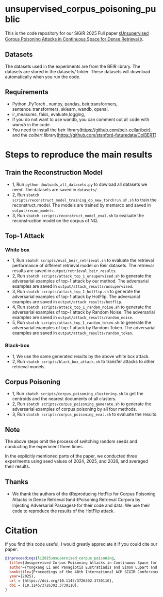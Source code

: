 # unsupervised_corpus_poisoning_public
This is the code repository for our SIGIR 2025 Full paper [《Unsupervised Corpus Poisoning Attacks in Continuous Space for Dense Retrieval
》](https://arxiv.org/abs/2504.17884)..

## Datasets

The datasets used in the experiments are from the BEIR library. The datasets are stored in the datasets/ folder. These datasets will download automatically when you run the code.

## Requirements
- Python ,PyTorch , numpy, pandas, beir,transformers, sentence_transformers, sklearn, wandb, openai, 
- ir_measures, faiss, evaluate,logging, 
- If you do not want to use wandb, you can comment out all code with *wandb* in the code.
- You need to install the *beir* library(https://github.com/beir-cellar/beir), and the *colbert* library(https://github.com/stanford-futuredata/ColBERT)

# Steps to reproduce the main results
## Train the Reconstruction Model
- 1, Run `python dowloads_all_datasets.py` to dowload all datasets we need. The datasets are saved in `datasets/`.
- 2, Run `sbatch scripts/reconstruct_model_training_dp_new_torchrun.sh.sh` to train the reconstruct_model. The models are trained by msmarco and  saved in `output/recon_models`.
- 3, Run `sbatch scripts/reconstruct_model_eval.sh` to evaluate the reconstruction model on the corpus of NQ. 

## Top-1 Attack 
### White box
- 1, Run `sbatch scripts/eval_beir_retrieval.sh` to evaluate the retrieval performance of different retrieval model on Beir datasets. The retrieval results are saved in `output/retrieval_beir_results`.
- 2, Run `sbatch scripts/attack_top_1_unsupervised.sh` to generate the adversarial examples of top-1 attack by our method. The adversarial examples are saved in `output/attack_results/unsupervised`.
- 3, Run `sbatch scripts/attack_top_1_hotflip.sh` to generate the adversarial examples of top-1 attack by HotFlip. The adversarial examples are saved in `output/attack_results/hotflip`.
- 4, Run `sbatch scripts/attack_top_1_random_noise.sh` to generate the adversarial examples of top-1 attack by Random Noise. The adversarial examples are saved in `output/attack_results/random_noise`.
- 5, Run `sbatch scripts/attack_top_1_random_token.sh` to generate the adversarial examples of top-1 attack by Random Token. The adversarial examples are saved in `output/attack_results/random_token`.
### Black-box 
- 1, We use the same generated results by the above white box attack.
- 2, Run `sbatch scripts/black_box_attack.sh` to transfer attacks to other retrieval models.


## Corpus Poisoning
- 1, Run `sbatch scripts/corpus_poisoning_clustering.sh` to get the centroids and the nearest documents of all clusters.
- 2, Run `sbatch scripts/corpus_poisoning_generate.sh` to generate the adversarial examples of corpus poisoning by all four methods.
- 3, Run `sbatch scripts/corpus_poisoning_eval.sh` to evaluate the results.


## Note
The above steps omit the process of switching random seeds and conducting the experiment three times.  

In the explicitly mentioned parts of the paper, we conducted three experiments using seed values of 2024, 2025, and 2026, and averaged their results.

## Thanks 
- We thank the authors of the 《Reproducing HotFlip for Corpus Poisoning Attacks in Dense Retrieval 》and 《Poisoning Retrieval Corpora by Injecting Adversarial Passages》 for their code and data. We use their code to reproduce the results of the HotFlip attack.

# Citation
If you find this code useful, I would greatly appreciate it if you could cite our paper:
```bibtex
@inproceedings{li2025unsupervised_corpus_poisoning,
  title={Unsupervised Corpus Poisoning Attacks in Continuous Space for Dense Retrieval},
  author={Yongkang Li and Panagiotis Eustratiadis and Simon Lupart and Evangelos Kanoulas},
  booktitle={Proceedings of the 48th International ACM SIGIR Conference on Research and Development in Information Retrieval, {SIGIR} 2025},
  year={2025},
  url = {https://doi.org/10.1145/3726302.3730110},
  doi = {10.1145/3726302.3730110},
}
```
